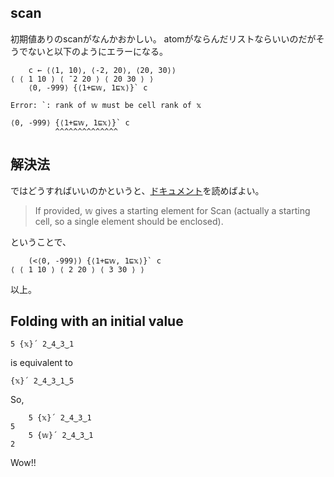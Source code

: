 ## scan

初期値ありのscanがなんかおかしい。
atomがならんだリストならいいのだがそうでないと以下のようにエラーになる。

```apl
    c ← ⟨⟨1, 10⟩, ⟨-2, 20⟩, ⟨20, 30⟩⟩
⟨ ⟨ 1 10 ⟩ ⟨ ¯2 20 ⟩ ⟨ 20 30 ⟩ ⟩
    ⟨0, -999⟩ {⟨1+⊑𝕨, 1⊑𝕩⟩}` c

Error: `: rank of 𝕨 must be cell rank of 𝕩

⟨0, -999⟩ {⟨1+⊑𝕨, 1⊑𝕩⟩}` c
          ^^^^^^^^^^^^^^
```

## 解決法

ではどうすればいいのかというと、[ドキュメント](https://mlochbaum.github.io/BQN/doc/scan.html)を読めばよい。

> If provided, 𝕨 gives a starting element for Scan (actually a starting cell, so a single element should be enclosed).

ということで、

```apl
    (<⟨0, -999⟩) {⟨1+⊑𝕨, 1⊑𝕩⟩}` c
⟨ ⟨ 1 10 ⟩ ⟨ 2 20 ⟩ ⟨ 3 30 ⟩ ⟩
```

以上。

## Folding with an initial value

```
5 {𝕩}´ 2‿4‿3‿1
```

is equivalent to
```
{𝕩}´ 2‿4‿3‿1‿5
```
So,
```
    5 {𝕩}´ 2‿4‿3‿1
5
    5 {𝕨}´ 2‿4‿3‿1
2
```

Wow!!

